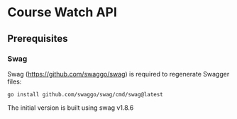 # Course Watch API
## Prerequisites
### Swag
Swag (https://github.com/swaggo/swag) is required to regenerate Swagger
files:

`go install github.com/swaggo/swag/cmd/swag@latest`

The initial version is built using swag v1.8.6